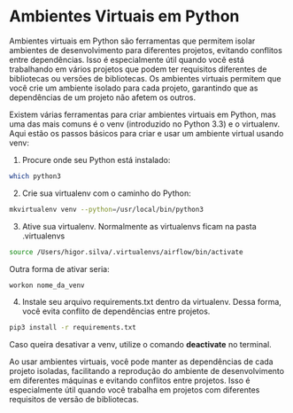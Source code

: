 # Ambientes Virtuais em Python

Ambientes virtuais em Python são ferramentas que permitem isolar ambientes de desenvolvimento para diferentes projetos, evitando conflitos entre dependências.
Isso é especialmente útil quando você está trabalhando em vários projetos que podem ter requisitos diferentes de bibliotecas ou versões de bibliotecas.
Os ambientes virtuais permitem que você crie um ambiente isolado para cada projeto, garantindo que as dependências de um projeto não afetem os outros.

Existem várias ferramentas para criar ambientes virtuais em Python, mas uma das mais comuns é o venv (introduzido no Python 3.3) e o virtualenv.
Aqui estão os passos básicos para criar e usar um ambiente virtual usando venv:

1. Procure onde seu Python está instalado:

```bash
which python3
```

2. Crie sua virtualenv com o caminho do Python:

```bash
mkvirtualenv venv --python=/usr/local/bin/python3
```

3. Ative sua virtualenv. Normalmente as virtualenvs ficam na pasta .virtualenvs

```bash
source /Users/higor.silva/.virtualenvs/airflow/bin/activate
```

Outra forma de ativar seria:

```bash
workon nome_da_venv
```

4. Instale seu arquivo requirements.txt dentro da virtualenv. Dessa forma, você evita conflito de dependências entre projetos.

```bash
pip3 install -r requirements.txt
```

Caso queira desativar a venv, utilize o comando **deactivate** no terminal.


Ao usar ambientes virtuais, você pode manter as dependências de cada projeto isoladas, facilitando a reprodução do ambiente de desenvolvimento
em diferentes máquinas e evitando conflitos entre projetos. Isso é especialmente útil quando você trabalha em projetos com diferentes requisitos de versão de bibliotecas.
